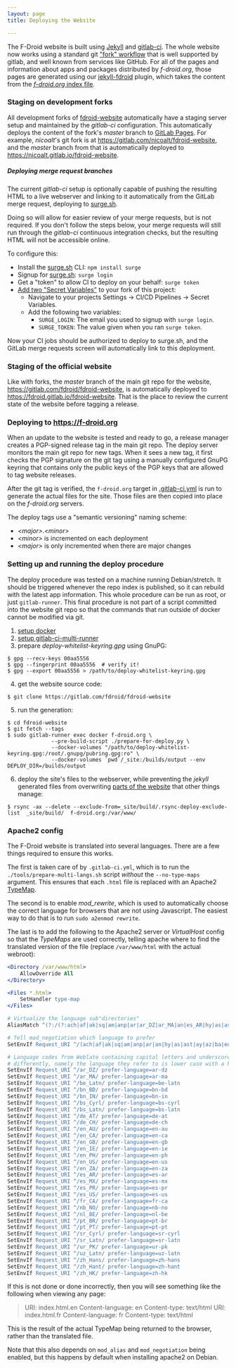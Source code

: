 ```yaml
---
layout: page
title: Deploying the Website

---
```


The F-Droid website is built using [Jekyll](https://jekyllrb.com/) and
[gitlab-ci](https://about.gitlab.com/features/gitlab-ci-cd/).  The
whole website now works using a standard git
["fork" workflow](https://docs.gitlab.com/ce/workflow/forking_workflow.html)
that is well supported by gitlab, and well known from services like
GitHub.  For all of the pages and information about apps and packages
distributed by _f-droid.org_, those pages are generated using our
[jekyll-fdroid](https://gitlab.com/fdroid/jekyll-fdroid) plugin, which
takes the content from the
[_f-droid.org_ index file](https://f-droid.org/repo/index-v1.jar).


### Staging on development forks

All development forks of
[fdroid-website](https://gitlab.com/fdroid/fdroid-website)
automatically have a staging server setup and maintained by the
_gitlab-ci_ configuration.  This automatically deploys the content of
the fork's _master_ branch to
[GitLab Pages](https://pages.gitlab.io/).  For example, _nicoalt_'s
git fork is at <https://gitlab.com/nicoalt/fdroid-website>, and the
_master_ branch from that is automatically deployed to
<https://nicoalt.gitlab.io/fdroid-website>.


##### Deploying merge request branches

The current _gitlab-ci_ setup is optionally capable of pushing the
resulting HTML to a live webserver and linking to it automatically
from the GitLab merge request, deploying to
[surge.sh](https://surge.sh).

Doing so will allow for easier review of your merge requests, but is
not required.  If you don't follow the steps below, your merge
requests will still run through the _gitlab-ci_ continuous integration
checks, but the resulting HTML will not be accessible online.

To configure this:

 * Install the [surge.sh](https://surge.sh) CLI: `npm install surge`
 * Signup for [surge.sh](https://surge.sh): `surge login`
 * Get a "token" to allow CI to deploy on your behalf: `surge token`
 * [Add two "Secret Variables"](https://docs.gitlab.com/ce/ci/variables/README.html#secret-variables) to your fork of this project:
   * Navigate to your projects Settings -> CI/CD Pipelines -> Secret Variables.
   * Add the following two variables:
     * `SURGE_LOGIN`: The email you used to signup with `surge login`.
     * `SURGE_TOKEN`: The value given when you ran `surge token`.

Now your CI jobs should be authorized to deploy to surge.sh, and the
GitLab merge requests screen will automatically link to this
deployment.


### Staging of the official website

Like with forks, the _master_ branch of the main git repo for the
website, <https://gitlab.com/fdroid/fdroid-website>, is automatically
deployed to <https://fdroid.gitlab.io/fdroid-website>.  That is the
place to review the current state of the website before tagging a
release.


### Deploying to https://f-droid.org

When an update to the website is tested and ready to go, a release
manager creates a PGP-signed release tag in the main git repo.  The
deploy server monitors the main git repo for new tags.  When it sees a
new tag, it first checks the PGP signature on the git tag using a
manually configured GnuPG keyring that contains only the public keys
of the PGP keys that are allowed to tag website releases.

After the git tag is verified, the `f-droid.org` target in
[.gitlab-ci.yml](https://gitlab.com/fdroid/fdroid-website/blob/master/.gitlab-ci.yml)
is run to generate the actual files for the site.  Those files are
then copied into place on the _f-droid.org_ servers.

The deploy tags use a "semantic versioning" naming scheme:

* _\<major>.\<minor>_
* _\<minor>_ is incremented on each deployment
* _\<major>_ is only incremented when there are major changes


### Setting up and running the deploy procedure

The deploy procedure was tested on a machine running Debian/stretch.
It should be triggered whenever the repo index is published, so it can
rebuild with the latest app information.  This whole procedure can be
run as root, or just `gitlab-runner`.  This final procedure is not
part of a script committed into the website git repo so that the
commands that run outside of docker cannot be modified via git.

1. [setup docker](https://docs.docker.com/engine/installation/linux/debian/)
2. [setup gitlab-ci-multi-runner](https://docs.gitlab.com/runner/install/linux-repository.html)
3. prepare _deploy-whitelist-keyring.gpg_ using GnuPG:
```console
$ gpg --recv-keys 00aa5556
$ gpg --fingerprint 00aa5556  # verify it!
$ gpg --export 00aa5556 > /path/to/deploy-whitelist-keyring.gpg
```
4. get the website source code:
```console
$ git clone https://gitlab.com/fdroid/fdroid-website
```
5.  run the generation:
```console
$ cd fdroid-website
$ git fetch --tags
$ sudo gitlab-runner exec docker f-droid.org \
              --pre-build-script ./prepare-for-deploy.py \
              --docker-volumes "/path/to/deploy-whitelist-keyring.gpg:/root/.gnupg/pubring.gpg:ro" \
              --docker-volumes `pwd`/_site:/builds/output --env DEPLOY_DIR=/builds/output
```
6. deploy the site's files to the webserver, while preventing the
   _jekyll_ generated files from overwriting
   [parts of the website](https://gitlab.com/fdroid/fdroid-website/blob/master/.rsync-deploy-exclude-list)
   that other things manage:
```console
$ rsync -ax --delete --exclude-from=_site/build/.rsync-deploy-exclude-list  _site/build/  f-droid.org:/var/www/
```

### Apache2 config

The F-Droid website is translated into several languages.  There are a
few things required to ensure this works.

The first is taken care of by `.gitlab-ci.yml`, which is to run the
`./tools/prepare-multi-langs.sh` script _without_ the `--no-type-maps`
argument.  This ensures that each `.html` file is replaced with an
Apache2
[TypeMap](https://httpd.apache.org/docs/current/mod/mod_negotiation.html#typemaps).

The second is to enable _mod_rewrite_, which is used to automatically
choose the correct language for browsers that are not using
Javascript.  The easiest way to do that is to run `sudo a2enmod
rewrite`.

The last is to add the following to the Apache2 server or
_VirtualHost_ config so that the _TypeMaps_ are used correctly,
telling apache where to find the translated version of the file
(replace `/var/www/html` with the actual webroot):

```apache
<Directory /var/www/html>
    AllowOverride All
</Directory>

<Files *.html>
    SetHandler type-map
</Files>

# Virtualize the language sub"directories"
AliasMatch ^(?:/(?:ach|af|ak|sq|am|anp|ar|ar_DZ|ar_MA|an|es_AR|hy|as|ast|de_AT|ay|az|ba|eu|bar|be|be_Latn|bn|bn_BD|bn_IN|brx|bs|bs_Cyrl|bs_Latn|br|bg|my|ca|km|ch|chr|hne|cgg|zh|zh_HK|zh_Hans|zh_Hant|ksh|kw|cr|hr|cs|da|doi|nl|nl_BE|dz|en|en_AU|en_CA|en_IE|en_PH|en_ZA|en_GB|en_US|eo|et|fo|fil|fi|frp|fr|fr_CA|fy|fur|ff|gd|gl|ka|de|el|kl|gu|gun|ht|ha|haw|he|hi|hu|is|ig|id|ia|ga|it|ja|jv|kab|kn|ks|csb|kk|rw|tlh|tlh-qaak|kok|ko|ku|ckb|ky|lo|la|lv|li|ln|lt|jbo|nds|lb|mk|mai|mg|ms|ml|mt|mnk|mi|arn|mr|mni|mn|me|mfe|nqo|nah|nap|ne|se|no|nb_NO|nb|nn|ny|oc|or|oj|os|pap|nso|fa|pms|pr|pl|pt|pt_BR|pt_PT|pa|ps|ro|rm|ru|sa|sat|sc|sco|sr|sr_Cyrl|sr_Latn|sh|sn|szl|sd|si|sk|sl|so|son|st|es|es_US|es_MX|es_PR|su|sw|sv|de_CH|tl|tg|ta|tt|te|th|bo|ti|ts|tr|tk|ug|uk|hsb|ur|ur_PK|uz|uz_Latn|ca@valencia|ve|vec|vi|wa|cy|vls|wo|sah|yi|yo|yue|zu)/)?(.*)?$ /var/www/html/$1

# Tell mod_negotiation which language to prefer
SetEnvIf Request_URI ^/(ach|af|ak|sq|am|anp|ar|an|hy|as|ast|ay|az|ba|eu|bar|be|bn|brx|bs|br|bg|my|ca|km|ch|chr|hne|cgg|zh|ksh|kw|cr|hr|cs|da|doi|nl|dz|en|eo|et|fo|fil|fi|frp|fr|fy|fur|ff|gd|gl|ka|de|el|kl|gu|gun|ht|ha|haw|he|hi|hu|is|ig|id|ia|ga|it|ja|jv|kab|kn|ks|csb|kk|rw|tlh|tlh-qaak|kok|ko|ku|ckb|ky|lo|la|lv|li|ln|lt|jbo|nds|lb|mk|mai|mg|ms|ml|mt|mnk|mi|arn|mr|mni|mn|me|mfe|nqo|nah|nap|ne|se|no|nb|nn|ny|oc|or|oj|os|pap|nso|fa|pms|pr|pl|pt|pa|ps|ro|rm|ru|sa|sat|sc|sco|sr|sh|sn|szl|sd|si|sk|sl|so|son|st|es|su|sw|sv|tl|tg|ta|tt|te|th|bo|ti|ts|tr|tk|ug|uk|hsb|ur|uz|ca@valencia|ve|vec|vi|wa|cy|vls|wo|sah|yi|yo|yue|zu)/ prefer-language=$1

# Language codes from Weblate containing capital letters and underscores need to be treated
# differently, namely the language they refer to is lower case with a hyphen
SetEnvIf Request_URI ^/ar_DZ/ prefer-language=ar-dz
SetEnvIf Request_URI ^/ar_MA/ prefer-language=ar-ma
SetEnvIf Request_URI ^/be_Latn/ prefer-language=be-latn
SetEnvIf Request_URI ^/bn_BD/ prefer-language=bn-bd
SetEnvIf Request_URI ^/bn_IN/ prefer-language=bn-in
SetEnvIf Request_URI ^/bs_Cyrl/ prefer-language=bs-cyrl
SetEnvIf Request_URI ^/bs_Latn/ prefer-language=bs-latn
SetEnvIf Request_URI ^/de_AT/ prefer-language=de-at
SetEnvIf Request_URI ^/de_CH/ prefer-language=de-ch
SetEnvIf Request_URI ^/en_AU/ prefer-language=en-au
SetEnvIf Request_URI ^/en_CA/ prefer-language=en-ca
SetEnvIf Request_URI ^/en_GB/ prefer-language=en-gb
SetEnvIf Request_URI ^/en_IE/ prefer-language=en-ie
SetEnvIf Request_URI ^/en_PH/ prefer-language=en-ph
SetEnvIf Request_URI ^/en_US/ prefer-language=en-us
SetEnvIf Request_URI ^/en_ZA/ prefer-language=en-za
SetEnvIf Request_URI ^/es_AR/ prefer-language=es-ar
SetEnvIf Request_URI ^/es_MX/ prefer-language=es-mx
SetEnvIf Request_URI ^/es_PR/ prefer-language=es-pr
SetEnvIf Request_URI ^/es_US/ prefer-language=es-us
SetEnvIf Request_URI ^/fr_CA/ prefer-language=fr-ca
SetEnvIf Request_URI ^/nb_NO/ prefer-language=nb-no
SetEnvIf Request_URI ^/nl_BE/ prefer-language=nl-be
SetEnvIf Request_URI ^/pt_BR/ prefer-language=pt-br
SetEnvIf Request_URI ^/pt_PT/ prefer-language=pt-pt
SetEnvIf Request_URI ^/sr_Cyrl/ prefer-language=sr-cyrl
SetEnvIf Request_URI ^/sr_Latn/ prefer-language=sr-latn
SetEnvIf Request_URI ^/ur_PK/ prefer-language=ur-pk
SetEnvIf Request_URI ^/uz_Latn/ prefer-language=uz-latn
SetEnvIf Request_URI ^/zh_Hans/ prefer-language=zh-hans
SetEnvIf Request_URI ^/zh_Hant/ prefer-language=zh-hant
SetEnvIf Request_URI ^/zh_HK/ prefer-language=zh-hk
```

If this is not done or done incorrectly, then you will see something like the following when viewing any page:

> URI: index.html.en Content-language: en Content-type: text/html URI: index.html.fr Content-language: fr Content-type: text/html 

This is the result of the actual TypeMap being returned to the browser, rather than the translated file.

Note that this also depends on `mod_alias` and `mod_negotiation` being enabled, but this happens by default when
installing apache2 on Debian.
